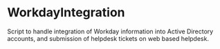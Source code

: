 # WorkdayIntegration
Script to handle integration of Workday information into Active Directory accounts, and submission of helpdesk tickets on web based helpdesk.
